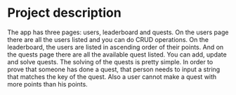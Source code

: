 # Project description

The app has three pages: users, leaderboard and quests. On the users page there are all the users listed and you can do CRUD operations. On the leaderboard, the users are listed in ascending order of their points. And on the quests page there are all the available quest listed. You can add, update and solve quests. The solving of the quests is pretty simple. In order to prove that someone has done a quest, that person needs to input a string that matches the key of the quest.  Also a user cannot make a quest with more points than his points.
